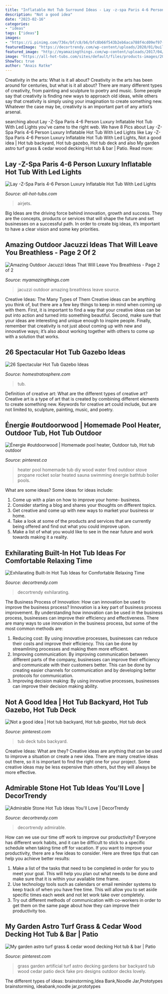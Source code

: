```yaml
---
title: "Inflatable Hot Tub Surround Ideas - Lay -z-spa Paris 4-6 Person Luxury Inflatable Hot Tub With Led Lights"
description: "Not a good idea"
date: "2023-02-16"
categories:
- "ideas"
tags: ["ideas"]
images:
- "https://i.pinimg.com/736x/bf/c8/b6/bfc8b66f543b2eb6aca788f4cd09ef97--hot-tubs-good-ideas.jpg"
featuredImage: "https://decortrendy.com/wp-content/uploads/2020/01/built-in-hot-tub-9.jpg"
featured_image: "http://myamazingthings.com/wp-content/uploads/2017/04/outdoors.jpg"
image: "https://all-hot-tubs.com/sites/default/files/products-images/2020-12/152226/152226-129513.jpg"
ShowToc: true
author: "Anais Ratke"
---
```



Creativity in the arts: What is it all about?
Creativity in the arts has been around for centuries, but what is it all about? There are many different types of creativity, from painting and sculpture to poetry and music. Some people say that creativity is finding new ways to approach old ideas, while others say that creativity is simply using your imagination to create something new. Whatever the case may be, creativity is an important part of any artist’s arsenal.

	

		
searching about Lay -Z-Spa Paris 4-6 Person Luxury Inflatable Hot Tub With Led Lights you've came to the right web. We have 8 Pics about Lay -Z-Spa Paris 4-6 Person Luxury Inflatable Hot Tub With Led Lights like Lay -Z-Spa Paris 4-6 Person Luxury Inflatable Hot Tub With Led Lights, Not a good idea | Hot tub backyard, Hot tub gazebo, Hot tub deck and also My garden astro turf grass &amp; cedar wood decking Hot tub &amp; bar | Patio. Read more:
		
    
## Lay -Z-Spa Paris 4-6 Person Luxury Inflatable Hot Tub With Led Lights

<img loading=lazy src="https://all-hot-tubs.com/sites/default/files/products-images/2020-12/152226/152226-129513.jpg" onerror="this.onerror=null;this.src='https://tse2.mm.bing.net/th?id=OIP.2WUcvCH_hnslN7le5QD6ZQHaE7&amp;pid=15.1';" alt="Lay -Z-Spa Paris 4-6 Person Luxury Inflatable Hot Tub With Led Lights">

_Source: all-hot-tubs.com_

>airjets. 

	

Big Ideas are the driving force behind innovation, growth and success. They are the concepts, products or services that will shape the future and set businesses on a successful path. In order to create big ideas, it’s important to have a clear vision and some key priorities.

    
## Amazing Outdoor Jacuzzi Ideas That Will Leave You Breathless - Page 2 Of 2

<img loading=lazy src="http://myamazingthings.com/wp-content/uploads/2017/04/outdoors.jpg" onerror="this.onerror=null;this.src='https://tse3.mm.bing.net/th?id=OIP.goW2g-Nkgycqx7mDJxz9ZwHaJ4&amp;pid=15.1';" alt="Amazing Outdoor Jacuzzi Ideas That Will Leave You Breathless - Page 2 of 2">

_Source: myamazingthings.com_

>jacuzzi outdoor amazing breathless leave source. 

	

Creative Ideas: The Many Types of Them
Creative ideas can be anything you think of, but there are a few key things to keep in mind when coming up with them. First, it is important to find a way that your creative ideas can be put into action and turned into something beautiful. Second, make sure that your ideas are interesting and unique enough to inspire people. Finally, remember that creativity is not just about coming up with new and innovative ways; it’s also about working together with others to come up with a solution that works.

    
## 26 Spectacular Hot Tub Gazebo Ideas

<img loading=lazy src="https://s3.amazonaws.com/homestratosphere/wp-content/uploads/2016/03/22151741/12-Gazebo-HotTub-681x1024.jpg" onerror="this.onerror=null;this.src='https://tse3.mm.bing.net/th?id=OIP.lpus156BKRGPf1MoKZhTVAHaLI&amp;pid=15.1';" alt="26 Spectacular Hot Tub Gazebo Ideas">

_Source: homestratosphere.com_

>tub. 

	

Definition of creative art: What are the different types of creative art?
Creative art is a type of art that is created by combining different elements to create something new. Keywords for creative art could include, but are not limited to, sculpture, painting, music, and poetry.

    
## Énergie #outdoorwood | Homemade Pool Heater, Outdoor Tub, Hot Tub Outdoor

<img loading=lazy src="https://i.pinimg.com/736x/26/a4/8b/26a48b759e13dce9d2101e476f35f848.jpg" onerror="this.onerror=null;this.src='https://tse1.mm.bing.net/th?id=OIP.q9gpfisethAhLIJbDX8LwwHaJ4&amp;pid=15.1';" alt="Énergie #outdoorwood | Homemade pool heater, Outdoor tub, Hot tub outdoor">

_Source: pinterest.ca_

>heater pool homemade tub diy wood water fired outdoor stove propane rocket solar heated sauna swimming énergie bathtub boiler pools. 

	

What are some ideas?
Some ideas for ideas include:
1. Come up with a plan on how to improve your home- business. 
2. Consider starting a blog and shares your thoughts on different topics. 
3. Get creative and come up with new ways to market your business or home. 
4. Take a look at some of the products and services that are currently being offered and find out what you could improve upon. 
5. Make a list of what you would like to see in the near future and work towards making it a reality. 

    
## Exhilarating Built-In Hot Tub Ideas For Comfortable Relaxing Time

<img loading=lazy src="https://decortrendy.com/wp-content/uploads/2020/01/built-in-hot-tub-9.jpg" onerror="this.onerror=null;this.src='https://tse3.mm.bing.net/th?id=OIP.CRq9LkhBsmFcLqmUwRFrJwDMEy&amp;pid=15.1';" alt="Exhilarating Built-In Hot Tub Ideas for Comfortable Relaxing Time">

_Source: decortrendy.com_

>decortrendy exhilarating. 

	

The Business Process of Innovation: How can innovation be used to improve the business process?
Innovation is a key part of business process improvement. By understanding how innovation can be used in the business process, businesses can improve their efficiency and effectiveness. There are many ways to use innovation in the business process, but some of the most common methods are: 
1) Reducing cost: By using innovative processes, businesses can reduce their costs and improve their efficiency. This can be done by streamlining processes and making them more efficient. 
2) Improving communication: By improving communication between different parts of the company, businesses can improve their efficiency and communicate with their customers better. This can be done by creating easier channels for communication and by developing better protocols for communication. 
3) Improving decision making: By using innovative processes, businesses can improve their decision making ability.

    
## Not A Good Idea | Hot Tub Backyard, Hot Tub Gazebo, Hot Tub Deck

<img loading=lazy src="https://i.pinimg.com/736x/bf/c8/b6/bfc8b66f543b2eb6aca788f4cd09ef97--hot-tubs-good-ideas.jpg" onerror="this.onerror=null;this.src='https://tse4.mm.bing.net/th?id=OIP._DljL-ZxzjjRb3uA4j77TAHaJ3&amp;pid=15.1';" alt="Not a good idea | Hot tub backyard, Hot tub gazebo, Hot tub deck">

_Source: pinterest.com_

>tub deck tubs backyard. 

	

Creative Ideas: What are they?
Creative ideas are anything that can be used to improve a situation or create a new idea. There are many creative ideas out there, so it is important to find the right one for your project. Some creative ideas may be less expensive than others, but they will always be more effective.

    
## Admirable Stone Hot Tub Ideas You&#039;ll Love | DecorTrendy

<img loading=lazy src="https://decortrendy.com/wp-content/uploads/2019/08/stone-hot-tub-18.jpg" onerror="this.onerror=null;this.src='https://tse2.mm.bing.net/th?id=OIP.3RENHm_ur2SCfaPPQEV6rAHaJ6&amp;pid=15.1';" alt="Admirable Stone Hot Tub Ideas You&#039;ll Love | DecorTrendy">

_Source: decortrendy.com_

>decortrendy admirable. 

	

How can we use our time off work to improve our productivity?
Everyone has different work habits, and it can be difficult to stick to a specific schedule when taking time off for vacation. If you want to improve your productivity, there are a few ideas to consider. Here are three tips that can help you achieve better results: 
1. Make a list of the tasks that need to be completed in order for you to meet your goal. This will help you plan out what needs to be done and make sure that it is within your available time frame. 
2. Use technology tools such as calendars or email reminder systems to keep track of when you have free time. This will allow you to set aside specific times each week and not let work take over completely. 
3. Try out different methods of communication with co-workers in order to get them on the same page about how they can improve their productivity too.

    
## My Garden Astro Turf Grass &amp; Cedar Wood Decking Hot Tub &amp; Bar | Patio

<img loading=lazy src="https://i.pinimg.com/736x/8e/ee/13/8eee1376f1b6b3d5fcea085df2345b2c--fake-grass-summer-garden.jpg" onerror="this.onerror=null;this.src='https://tse3.mm.bing.net/th?id=OIP.mFoJBhbZmiXwVzRI_-MB_gHaJ3&amp;pid=15.1';" alt="My garden astro turf grass &amp; cedar wood decking Hot tub &amp; bar | Patio">

_Source: pinterest.com_

>grass garden artificial turf astro decking gardens bar backyard tub wood cedar patio deck fake pro designs outdoor decks lovely. 

	

The different types of ideas: brainstorming,Idea Bank,Noodle Jar,Prototypes
brainstorming, ideabank,noodle jar,prototypes

